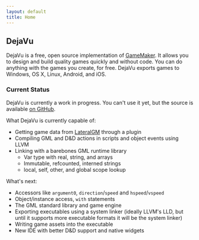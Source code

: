 ```yaml
---
layout: default
title: Home
---
```


## DejaVu
DejaVu is a free, open source implementation of [GameMaker](http://yoyogames.com). It allows you to design and build quality games quickly and without code. You can do anything with the games you create, for free. DejaVu exports games to Windows, OS X, Linux, Android, and iOS.

### Current Status
DejaVu is currently a work in progress. You can't use it yet, but the source is available [on GitHub](http://github.com/rpjohnst/dejavu-llvm).

What DejaVu is currently capable of:
* Getting game data from [LateralGM](http://lateralgm.org) through a plugin
* Compiling GML and D&D actions in scripts and object events using LLVM
* Linking with a barebones GML runtime library
    - Var type with real, string, and arrays
    - Immutable, refcounted, interned strings
    - local, self, other, and global scope lookup

What's next:
* Accessors like `argument0`, `direction`/`speed` and `hspeed`/`vspeed`
* Object/instance access, `with` statements
* The GML standard library and game engine
* Exporting executables using a system linker (ideally LLVM's LLD, but until it supports more executable formats it will be the system linker)
* Writing game assets into the executable
* New IDE with better D&D support and native widgets
